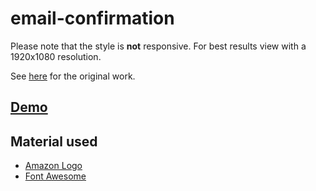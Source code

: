 # email-confirmation

Please note that the style is **not** responsive. For best results view with a 1920x1080 resolution.

See [here](https://dribbble.com/shots/3732141-Daily-UI-17-Email-Confirmation) for the original work.

## [Demo](https://axelrindle.github.io/ui-coded/email-confirmation/site/)

## Material used
- [Amazon Logo](https://amazon.com)
- [Font Awesome](https://fontawesome.com/)
